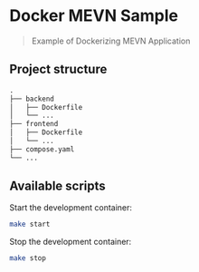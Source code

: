 # Docker MEVN Sample

> Example of Dockerizing MEVN Application 

## Project structure

```txt
.
├── backend
│   ├── Dockerfile
│   └── ...
├── frontend
│   ├── Dockerfile
│   └── ...
├── compose.yaml
└── ...
```

## Available scripts

Start the development container:

```bash
make start
```

Stop the development container:

```bash
make stop
```
